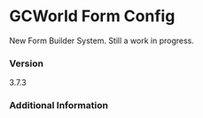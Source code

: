 # GCWorld Form Config

New Form Builder System.  Still a work in progress.




### Version
3.7.3

### Additional Information

